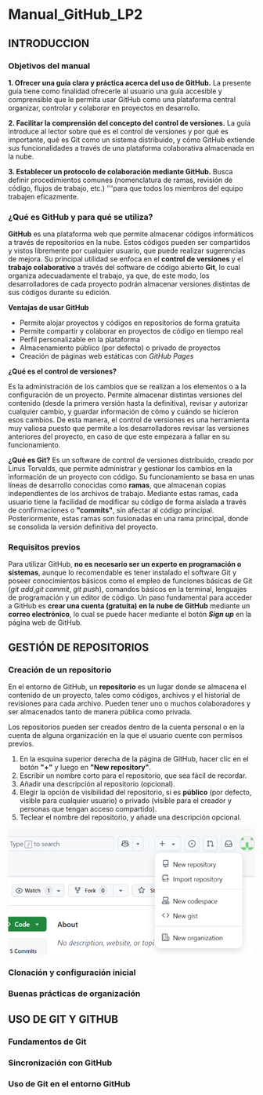 # Manual_GitHub_LP2

## INTRODUCCION

### Objetivos del manual

**1. Ofrecer una guía clara y práctica acerca del uso de GitHub.** La presente guía tiene como finalidad ofrecerle al usuario una guía accesible y comprensible que le permita usar GitHub como una plataforma central organizar, controlar y colaborar en proyectos en desarrollo.

**2. Facilitar la comprensión del concepto del control de versiones.** La guía introduce al lector sobre qué es el control de versiones y por qué es importante, qué es Git como un sistema distribuido, y cómo GitHub extiende sus funcionalidades a través de una plataforma colaborativa almacenada en la nube.

**3. Establecer un protocolo de colaboración mediante GitHub.** Busca definir procedimientos comunes (nomenclatura de ramas, revisión de código, flujos de trabajo, etc.) '''para que todos los miembros del equipo trabajen eficazmente.

### ¿Qué es GitHub y para qué se utiliza?

**GitHub** es una plataforma web que permite almacenar códigos informáticos a través de repositorios en la nube. Estos códigos pueden ser compartidos y vistos libremente por cualquier usuario, que puede realizar sugerencias de mejora. Su principal utilidad se enfoca en el **control de versiones** y el **trabajo colaborativo** a través del software de código abierto **Git**, lo cual organiza adecuadamente el trabajo, ya que, de este modo, los desarrolladores de cada proyecto podrán almacenar versiones distintas de sus códigos durante su edición.

**Ventajas de usar GitHub**

- Permite alojar proyectos y códigos en repositorios de forma gratuita
- Permite compartir y colaborar en proyectos de código en tiempo real
- Perfil personalizable en la plataforma
- Almacenamiento público (por defecto) o privado de proyectos
- Creación de páginas web estáticas con *GitHub Pages*

**¿Qué es el control de versiones?**

Es la administración de los cambios que se realizan a los elementos o a la configuración de un proyecto. Permite almacenar distintas versiones del contenido (desde la primera versión hasta la definitiva), revisar y autorizar cualquier cambio, y guardar información de cómo y cuándo se hicieron esos cambios. De esta manera, el control de versiones es una herramienta muy valiosa puesto que permite a los desarrolladores revisar las versiones anteriores del proyecto, en caso de que este empezara a fallar en su funcionamiento.

**¿Qué es Git?**
Es un software de control de versiones distribuido, creado por Linus Torvalds, que permite administrar y gestionar los cambios en la información de un proyecto con código. Su funcionamiento se basa en unas líneas de desarrollo conocidas como **ramas**, que almacenan copias independientes de los archivos de trabajo. Mediante estas ramas, cada usuario tiene la facilidad de modificar su código de forma aislada a través de confirmaciones o **"commits"**, sin afectar al código principal. Posteriormente, estas ramas son fusionadas en una rama principal, donde se consolida la versión definitiva del proyecto.

### Requisitos previos

Para utilizar GitHub, **no es necesario ser un experto en programación o sistemas**, aunque lo recomendable es tener instalado el software Git y poseer conocimientos básicos como el empleo de funciones básicas de Git (*git add*,*git commit*, *git push*), comandos básicos en la terminal, lenguajes de programación y un editor de código. Un paso fundamental para acceder a GitHub es **crear una cuenta (gratuita) en la nube de GitHub** mediante un **correo electrónico**, lo cual se puede hacer mediante el botón ***Sign up*** en la página web de GitHub.

## GESTIÓN DE REPOSITORIOS

### Creación de un repositorio

En el entorno de GitHub, un **repositorio** es un lugar donde se almacena el contenido de un proyecto, tales como códigos, archivos y el historial de revisiones para cada archivo. Pueden tener uno o muchos colaboradores y ser almacenados tanto de manera pública como privada.

Los repositorios pueden ser creados dentro de la cuenta personal o en la cuenta de alguna organización en la que el usuario cuente con permisos previos.

1. En la esquina superior derecha de la página de GitHub, hacer clic en el botón **"+"** y luego en **"New repository"**.
2. Escribir un nombre corto para el repositorio, que sea fácil de recordar.
3. Añadir una descripción al repositorio (opcional).
4. Elegir la opción de visibilidad del repositorio, si es **público** (por defecto, visible para cualquier usuario) o privado (visible para el creador y personas que tengan acceso compartido).
5. Teclear el nombre del repositorio, y añade una descripción opcional.


![alt text](image-1.png)

### Clonación y configuración inicial



### Buenas prácticas de organización

## USO DE GIT Y GITHUB

### Fundamentos de Git

### Sincronización con GitHub

### Uso de Git en el entorno GitHub